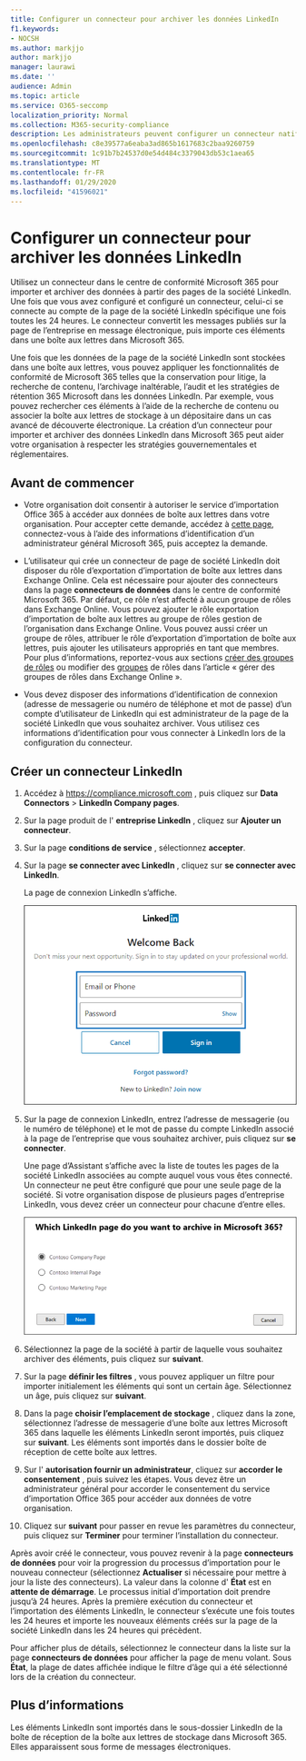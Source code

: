 ```yaml
---
title: Configurer un connecteur pour archiver les données LinkedIn
f1.keywords:
- NOCSH
ms.author: markjjo
author: markjjo
manager: laurawi
ms.date: ''
audience: Admin
ms.topic: article
ms.service: O365-seccomp
localization_priority: Normal
ms.collection: M365-security-compliance
description: Les administrateurs peuvent configurer un connecteur natif pour importer des données à partir d’une page de la société LinkedIn vers Microsoft 365. Cela vous permet d’archiver des données provenant de sources de données tierces dans Microsoft 365 de sorte que vous puissiez utiliser les fonctionnalités de conformité telles que la conservation légale, la recherche de contenu et les stratégies de rétention pour gérer la conformité des données tierces de votre organisation.
ms.openlocfilehash: c8e39577a6eaba3ad865b1617683c2baa9260759
ms.sourcegitcommit: 1c91b7b24537d0e54d484c3379043db53c1aea65
ms.translationtype: MT
ms.contentlocale: fr-FR
ms.lasthandoff: 01/29/2020
ms.locfileid: "41596021"
---
```

# <a name="set-up-a-connector-to-archive-linkedin-data"></a>Configurer un connecteur pour archiver les données LinkedIn

Utilisez un connecteur dans le centre de conformité Microsoft 365 pour importer et archiver des données à partir des pages de la société LinkedIn. Une fois que vous avez configuré et configuré un connecteur, celui-ci se connecte au compte de la page de la société LinkedIn spécifique une fois toutes les 24 heures. Le connecteur convertit les messages publiés sur la page de l’entreprise en message électronique, puis importe ces éléments dans une boîte aux lettres dans Microsoft 365.

Une fois que les données de la page de la société LinkedIn sont stockées dans une boîte aux lettres, vous pouvez appliquer les fonctionnalités de conformité de Microsoft 365 telles que la conservation pour litige, la recherche de contenu, l’archivage inaltérable, l’audit et les stratégies de rétention 365 Microsoft dans les données LinkedIn. Par exemple, vous pouvez rechercher ces éléments à l’aide de la recherche de contenu ou associer la boîte aux lettres de stockage à un dépositaire dans un cas avancé de découverte électronique. La création d’un connecteur pour importer et archiver des données LinkedIn dans Microsoft 365 peut aider votre organisation à respecter les stratégies gouvernementales et réglementaires.

## <a name="before-you--begin"></a>Avant de commencer

- Votre organisation doit consentir à autoriser le service d’importation Office 365 à accéder aux données de boîte aux lettres dans votre organisation. Pour accepter cette demande, accédez à [cette page](https://login.microsoftonline.com/common/oauth2/authorize?client_id=570d0bec-d001-4c4e-985e-3ab17fdc3073&response_type=code&redirect_uri=https://portal.azure.com/&nonce=1234&prompt=admin_consent), connectez-vous à l’aide des informations d’identification d’un administrateur général Microsoft 365, puis acceptez la demande.

- L’utilisateur qui crée un connecteur de page de société LinkedIn doit disposer du rôle d’exportation d’importation de boîte aux lettres dans Exchange Online. Cela est nécessaire pour ajouter des connecteurs dans la page **connecteurs de données** dans le centre de conformité Microsoft 365. Par défaut, ce rôle n’est affecté à aucun groupe de rôles dans Exchange Online. Vous pouvez ajouter le rôle exportation d’importation de boîte aux lettres au groupe de rôles gestion de l’organisation dans Exchange Online. Vous pouvez aussi créer un groupe de rôles, attribuer le rôle d’exportation d’importation de boîte aux lettres, puis ajouter les utilisateurs appropriés en tant que membres. Pour plus d’informations, reportez-vous aux sections [créer des groupes de rôles](https://docs.microsoft.com/Exchange/permissions-exo/role-groups#create-role-groups) ou modifier des [groupes](https://docs.microsoft.com/Exchange/permissions-exo/role-groups#modify-role-groups) de rôles dans l’article « gérer des groupes de rôles dans Exchange Online ».

- Vous devez disposer des informations d’identification de connexion (adresse de messagerie ou numéro de téléphone et mot de passe) d’un compte d’utilisateur de LinkedIn qui est administrateur de la page de la société LinkedIn que vous souhaitez archiver. Vous utilisez ces informations d’identification pour vous connecter à LinkedIn lors de la configuration du connecteur.

## <a name="create-a-linkedin-connector"></a>Créer un connecteur LinkedIn

1. Accédez à <https://compliance.microsoft.com> , puis cliquez sur **Data Connectors** > **LinkedIn Company pages**.

2. Sur la page produit de l' **entreprise LinkedIn** , cliquez sur **Ajouter un connecteur**.

3. Sur la page **conditions de service** , sélectionnez **accepter**.

4. Sur la page **se connecter avec LinkedIn** , cliquez sur **se connecter avec LinkedIn**.

   La page de connexion LinkedIn s’affiche.

   ![Page de connexion à LinkedIn](media/LinkedInSigninPage.png)

5. Sur la page de connexion LinkedIn, entrez l’adresse de messagerie (ou le numéro de téléphone) et le mot de passe du compte LinkedIn associé à la page de l’entreprise que vous souhaitez archiver, puis cliquez sur **se connecter**.

   Une page d’Assistant s’affiche avec la liste de toutes les pages de la société LinkedIn associées au compte auquel vous vous êtes connecté. Un connecteur ne peut être configuré que pour une seule page de la société. Si votre organisation dispose de plusieurs pages d’entreprise LinkedIn, vous devez créer un connecteur pour chacune d’entre elles.

   ![Une page avec une liste de pages de la société LinkedIn s’affiche.](media/LinkedInSelectCompanyPage.png)

6. Sélectionnez la page de la société à partir de laquelle vous souhaitez archiver des éléments, puis cliquez sur **suivant**.

7. Sur la page **définir les filtres** , vous pouvez appliquer un filtre pour importer initialement les éléments qui sont un certain âge. Sélectionnez un âge, puis cliquez sur **suivant**.

8. Dans la page **choisir l’emplacement de stockage** , cliquez dans la zone, sélectionnez l’adresse de messagerie d’une boîte aux lettres Microsoft 365 dans laquelle les éléments LinkedIn seront importés, puis cliquez sur **suivant**. Les éléments sont importés dans le dossier boîte de réception de cette boîte aux lettres.

9. Sur l' **autorisation fournir un administrateur**, cliquez sur **accorder le consentement** , puis suivez les étapes. Vous devez être un administrateur général pour accorder le consentement du service d’importation Office 365 pour accéder aux données de votre organisation.

10. Cliquez sur **suivant** pour passer en revue les paramètres du connecteur, puis cliquez sur **Terminer** pour terminer l’installation du connecteur.

Après avoir créé le connecteur, vous pouvez revenir à la page **connecteurs de données** pour voir la progression du processus d’importation pour le nouveau connecteur (sélectionnez **Actualiser** si nécessaire pour mettre à jour la liste des connecteurs). La valeur dans la colonne d' **État** est en **attente de démarrage**. Le processus initial d’importation doit prendre jusqu’à 24 heures. Après la première exécution du connecteur et l’importation des éléments LinkedIn, le connecteur s’exécute une fois toutes les 24 heures et importe les nouveaux éléments créés sur la page de la société LinkedIn dans les 24 heures qui précèdent.

Pour afficher plus de détails, sélectionnez le connecteur dans la liste sur la page **connecteurs de données** pour afficher la page de menu volant. Sous **État**, la plage de dates affichée indique le filtre d’âge qui a été sélectionné lors de la création du connecteur. 

## <a name="more-information"></a>Plus d’informations

Les éléments LinkedIn sont importés dans le sous-dossier LinkedIn de la boîte de réception de la boîte aux lettres de stockage dans Microsoft 365. Elles apparaissent sous forme de messages électroniques.
